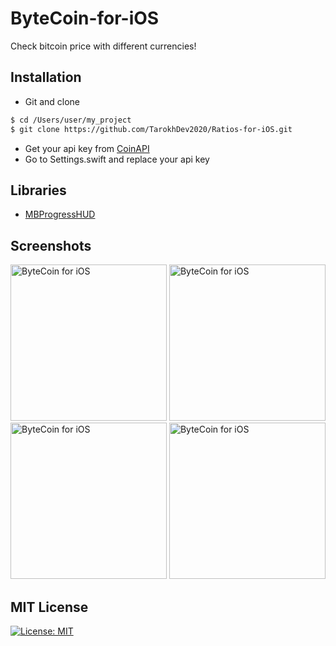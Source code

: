 # ByteCoin-for-iOS
Check bitcoin price with different currencies!

## Installation ##
* Git and clone <br/>
```bash
$ cd /Users/user/my_project
$ git clone https://github.com/TarokhDev2020/Ratios-for-iOS.git
```
* Get your api key from [CoinAPI](https://www.coinapi.io/)
* Go to Settings.swift and replace your api key 

## Libraries ##
* [MBProgressHUD](https://github.com/jdg/MBProgressHUD)

## Screenshots ##
<img src="https://user-images.githubusercontent.com/72879576/96158062-f55f5300-0f1f-11eb-9b1b-ef310c459288.png" alt="ByteCoin for iOS" width="250"/>
<img src="https://user-images.githubusercontent.com/72879576/96158078-fabc9d80-0f1f-11eb-8987-5382aa3dfa08.png" alt="ByteCoin for iOS" width="250"/>
<img src="https://user-images.githubusercontent.com/72879576/96158091-fe502480-0f1f-11eb-8a5c-b369fbccff6e.png" alt="ByteCoin for iOS" width="250"/>
<img src="https://user-images.githubusercontent.com/72879576/96158116-04460580-0f20-11eb-860c-f33fbd272084.png" alt="ByteCoin for iOS" width="250"/>

## MIT License ##
[![License: MIT](https://img.shields.io/badge/License-MIT-yellow.svg)](https://opensource.org/licenses/MIT)
